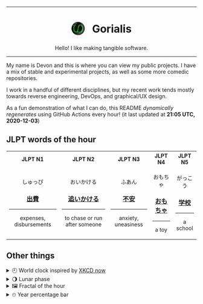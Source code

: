 ***

<h1 align="center">
<sub>
    <img src="readme/resources/avatar.png" height="36">
</sub>
&nbsp;
Gorialis
</h1>
<p align="center">
Hello! I like making tangible software.
</p>

***

My name is Devon and this is where you can view my public projects. I have a mix of stable and experimental projects, as well as some more comedic repositories.

I work in a handful of different disciplines, but my recent work tends mostly towards reverse engineering, DevOps, and graphical/UX design.

As a fun demonstration of what I can do, this README *dynamically regenerates* using GitHub Actions every hour! (it last updated at **21:05 UTC, 2020-12-03**)

<h2>JLPT words of the hour</h2>
<table>
    <tr>
        <th>JLPT N1</th>
        <th>JLPT N2</th>
        <th>JLPT N3</th>
        <th>JLPT N4</th>
        <th>JLPT N5</th>
    </tr>
    <tr>
        <td>
            <p align="center">しゅっぴ</p>
            <h3 align="center"><b><a href="https://jisho.org/search/%E5%87%BA%E8%B2%BB">出費</a></b></h3>
            <hr>
            <p align="center">expenses,<wbr> disbursements</p>
        </td>
        <td>
            <p align="center">おいかける</p>
            <h3 align="center"><b><a href="https://jisho.org/search/%E8%BF%BD%E3%81%84%E3%81%8B%E3%81%91%E3%82%8B">追いかける</a></b></h3>
            <hr>
            <p align="center">to chase or run after someone</p>
        </td>
        <td>
            <p align="center">ふあん</p>
            <h3 align="center"><b><a href="https://jisho.org/search/%E4%B8%8D%E5%AE%89">不安</a></b></h3>
            <hr>
            <p align="center">anxiety,<wbr> uneasiness</p>
        </td>
        <td>
            <p align="center">おもちゃ</p>
            <h3 align="center"><b><a href="https://jisho.org/search/%E3%81%8A%E3%82%82%E3%81%A1%E3%82%83">おもちゃ</a></b></h3>
            <hr>
            <p align="center">a toy</p>
        </td>
        <td>
            <p align="center">がっこう</p>
            <h3 align="center"><b><a href="https://jisho.org/search/%E5%AD%A6%E6%A0%A1">学校</a></b></h3>
            <hr>
            <p align="center">a school</p>
        </td>
    </tr>
</table>

<h2>Other things</h2>
<details>
<summary>🕘  World clock inspired by <a href="https://xkcd.com/now">XKCD now</a></summary>

> <img src="generated/now.png" width="512">

</details>
<details>
<summary>🌖 Lunar phase</summary>

The moon is approximately 65.47% through its phase (Waning Gibbous).

</details>
<details>
<summary>&#x1f5bc; Fractal of the hour</summary>

> <img src="generated/fractal.png" width="512">

</details>
<details>
<summary>&#x23f2; Year percentage bar</summary>
<pre><code>2020 [██████████████████▁▁] 92.32%</code></pre>
</details>
